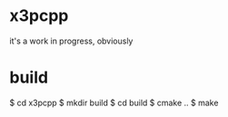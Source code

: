 # x3pcpp

it's a work in progress, obviously

# build
$ cd x3pcpp
$ mkdir build
$ cd build
$ cmake ..
$ make
